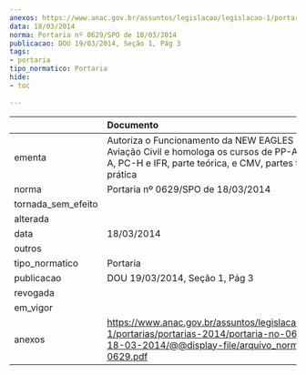```yaml
---
anexos: https://www.anac.gov.br/assuntos/legislacao/legislacao-1/portarias/portarias-2014/portaria-no-0629-spo-de-18-03-2014/@@display-file/arquivo_norma/PA2014-0629.pdf
data: 18/03/2014
norma: Portaria nº 0629/SPO de 18/03/2014
publicacao: DOU 19/03/2014, Seção 1, Pág 3
tags:
- portaria
tipo_normatico: Portaria
hide: 
- toc 
 
---
```


|                    | Documento                                                                                                                                                           |
|:-------------------|:--------------------------------------------------------------------------------------------------------------------------------------------------------------------|
| ementa             | Autoriza o Funcionamento da NEW EAGLES Escola de Aviação Civil e homologa os cursos de PP-A, PP-H, PC-A, PC-H e IFR, parte teórica, e CMV, partes teórica e prática |
| norma              | Portaria nº 0629/SPO de 18/03/2014                                                                                                                                  |
| tornada_sem_efeito |                                                                                                                                                                     |
| alterada           |                                                                                                                                                                     |
| data               | 18/03/2014                                                                                                                                                          |
| outros             |                                                                                                                                                                     |
| tipo_normatico     | Portaria                                                                                                                                                            |
| publicacao         | DOU 19/03/2014, Seção 1, Pág 3                                                                                                                                      |
| revogada           |                                                                                                                                                                     |
| em_vigor           |                                                                                                                                                                     |
| anexos             | https://www.anac.gov.br/assuntos/legislacao/legislacao-1/portarias/portarias-2014/portaria-no-0629-spo-de-18-03-2014/@@display-file/arquivo_norma/PA2014-0629.pdf   |
